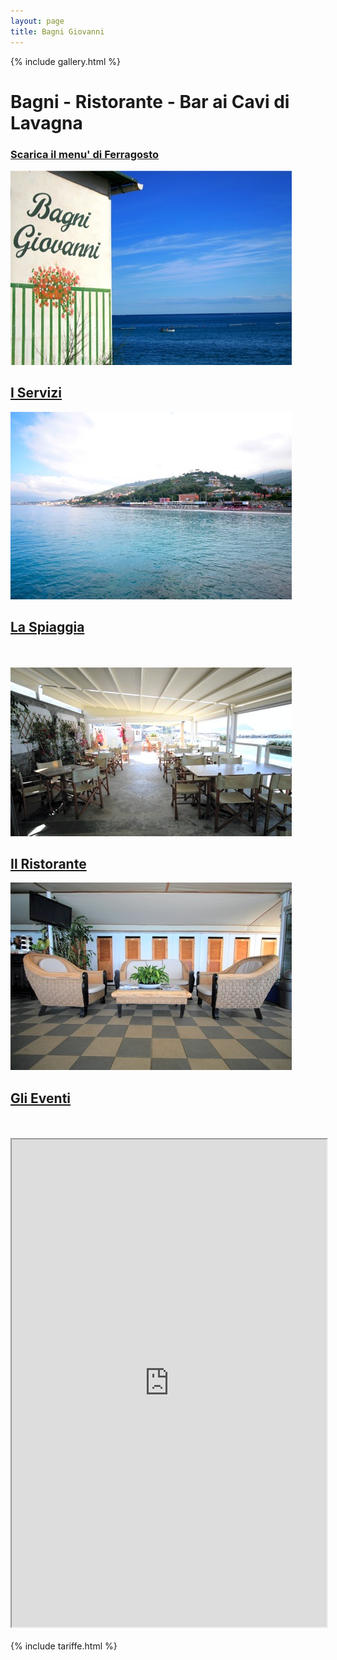 ```yaml
---
layout: page
title: Bagni Giovanni
---
```


<div class="page-content">
  <div class="wrapper">
    {% include gallery.html %}
    <br>
    <h1 class="page-heading">Bagni - Ristorante - Bar ai Cavi di Lavagna</h1>
    <h3>
        <a href='images/menu-ferragosto-2022.jpeg' target="_blank">
          Scarica il menu' di Ferragosto
        </a>
    </h3>
    <div class="grid-container outline center">
      <div class="row">
        <div class="col-3 section-container">
          <a href="servizi/">
            <img src="./images/servizi-00.jpg" alt="Servizi" class="front">
            <h2>I Servizi</h2>
          </a>
        </div>
        <div class="col-3 section-container">
          <a href="spiaggia/">
            <img src="./images/spiaggia-00.jpg" alt="Spiaggia" class="front">
            <h2>La Spiaggia</h2>
          </a>
        </div>
      </div>
      <br>
      <br>
      <div class="row">
        <div class="col-3 section-container">
          <a href="ristorante/">
            <img src="./images/ristorante-00.jpg" alt="Ristorante" class="front">
            <h2>Il Ristorante</h2>
          </a>
        </div>
        <div class="col-3 section-container">
          <a href="eventi/">
            <img src="./images/bar-00.jpg" alt="Eventi" class="front">
            <h2>Gli Eventi</h2>
          </a>
        </div>
      </div>
      <br>
      <br>
      <iframe src="https://widget.spiagge.it/stabilimenti-balneari/prenotazione/it-ge-16033-bagni-giovanni/" style="width: 100%;height: 780px;" bgc="%23f2f2f2"></iframe>
      <br>
      <br>
      {% include tariffe.html %}
    </div>
  </div>
</div>
